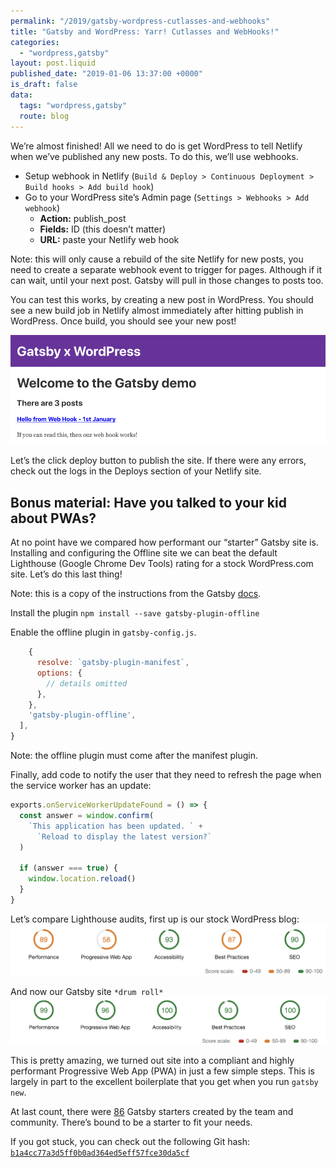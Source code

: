 ```yaml
---
permalink: "/2019/gatsby-wordpress-cutlasses-and-webhooks"
title: "Gatsby and WordPress: Yarr! Cutlasses and WebHooks!"
categories:
  - "wordpress,gatsby"
layout: post.liquid
published_date: "2019-01-06 13:37:00 +0000"
is_draft: false
data:
  tags: "wordpress,gatsby"
  route: blog
---
```

We’re almost finished! All we need to do is get WordPress to tell Netlify when we’ve published any new posts. To do this, we’ll use webhooks.

- Setup webhook in Netlify (`Build & Deploy > Continuous Deployment > Build hooks > Add build hook`)
- Go to your WordPress site’s Admin page (`Settings > Webhooks > Add webhook`)
  - **Action:** publish_post
  - **Fields:** ID (this doesn’t matter)
  - **URL:** paste your Netlify web hook

Note: this will only cause a rebuild of the site Netlify for new posts, you need to create a separate webhook event to trigger for pages. Although if it can wait, until your next post. Gatsby will pull in those changes to posts too.

You can test this works, by creating a new post in WordPress. You should see a new build job in Netlify almost immediately after hitting publish in WordPress. Once build, you should see your new post!

![Web Hook Triggered Post](/img/gxw-webhook-post.png)

Let’s the click deploy button to publish the site. If there were any errors, check out the logs in the Deploys section of your Netlify site.

## Bonus material: Have you talked to your kid about PWAs?

At no point have we compared how performant our “starter” Gatsby site is. Installing and configuring the Offline site we can beat the default Lighthouse (Google Chrome Dev Tools) rating for a stock WordPress.com site. Let’s do this last thing!

Note: this is a copy of the instructions from the Gatsby [docs](https://www.gatsbyjs.org/docs/add-offline-support-with-a-service-worker/#add-offline-support-with-a-service-worker).

Install the plugin `npm install --save gatsby-plugin-offline`

Enable the offline plugin in `gatsby-config.js`.

```js
    {
      resolve: `gatsby-plugin-manifest`,
      options: {
        // details omitted
      },
    },
    'gatsby-plugin-offline',
  ],
}
```

Note: the offline plugin must come after the manifest plugin.

Finally, add code to notify the user that they need to refresh the page when the service worker has an update:

```js
exports.onServiceWorkerUpdateFound = () => {
  const answer = window.confirm(
    `This application has been updated. ` +
      `Reload to display the latest version?`
  )

  if (answer === true) {
    window.location.reload()
  }
}
```

Let’s compare Lighthouse audits, first up is our stock WordPress blog:
![Web Hook Triggered Post](/img/gxw-lighthouse-1.png)

And now our Gatsby site `*drum roll*`
![Web Hook Triggered Post](/img/gxw-lighthouse-2.png)

This is pretty amazing, we turned out site into a compliant and highly performant Progressive Web App (PWA) in just a few simple steps. This is largely in part to the excellent boilerplate that you get when you run `gatsby new`.

At last count, there were [86](https://www.gatsbyjs.org/starters/?v=2) Gatsby starters created by the team and community. There’s bound to be a starter to fit your needs.

If you got stuck, you can check out the following Git hash: [`b1a4cc77a3d5ff0b0ad364ed5eff57fce30da5cf`](https://github.com/booyaa/wordsby/commit/b1a4cc77a3d5ff0b0ad364ed5eff57fce30da5cf)